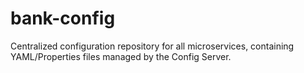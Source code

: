 # bank-config
Centralized configuration repository for all microservices, containing YAML/Properties files managed by the Config Server.
